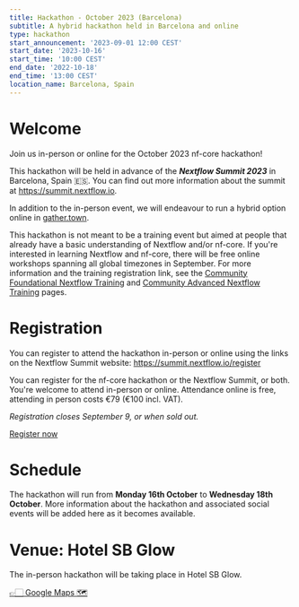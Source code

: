```yaml
---
title: Hackathon - October 2023 (Barcelona)
subtitle: A hybrid hackathon held in Barcelona and online
type: hackathon
start_announcement: '2023-09-01 12:00 CEST'
start_date: '2023-10-16'
start_time: '10:00 CEST'
end_date: '2022-10-18'
end_time: '13:00 CEST'
location_name: Barcelona, Spain
---
```


# Welcome

Join us in-person or online for the October 2023 nf-core hackathon!

This hackathon will be held in advance of the _**Nextflow Summit 2023**_ in Barcelona, Spain 🇪🇸. You can find out more information about the summit at <https://summit.nextflow.io>.

In addition to the in-person event, we will endeavour to run a hybrid option online in [gather.town](https://gather.town/).

This hackathon is not meant to be a training event but aimed at people that already have a basic understanding of Nextflow and/or nf-core.
If you're interested in learning Nextflow and nf-core, there will be free online workshops spanning all global timezones in September.
For more information and the training registration link, see the [Community Foundational Nextflow Training](https://nf-co.re/events/2023/training-basic-2023) and [Community Advanced Nextflow Training](https://nf-co.re/events/2023/training-sept-2023) pages.

# Registration

You can register to attend the hackathon in-person or online using the links on the Nextflow Summit website: <https://summit.nextflow.io/register>

You can register for the nf-core hackathon or the Nextflow Summit, or both. You're welcome to attend in-person or online.
Attendance online is free, attending in person costs €79 (€100 incl. VAT).

*Registration closes September 9, or when sold out.*

<a class="btn btn-success btn-lg mb-3" href="https://summit.nextflow.io/register/"><i class="fa-solid fa-id-card me-2"></i> Register now</a>

# Schedule

The hackathon will run from **Monday 16th October** to **Wednesday 18th October**. More information about the hackathon and associated social events will be added here as it becomes available.

# Venue: Hotel SB Glow

The in-person hackathon will be taking place in Hotel SB Glow.

[👉🏻 Google Maps 🗺️](https://goo.gl/maps/6uKCKkbciLAR5qgSA)
